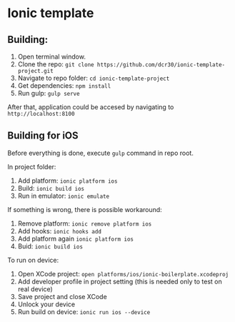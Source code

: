# Ionic template
## Building:
1. Open terminal window.
2. Clone the repo: `git clone https://github.com/dcr30/ionic-template-project.git`
3. Navigate to repo folder: `cd ionic-template-project`
4. Get dependencies: `npm install`
5. Run gulp: `gulp serve`

After that, application could be accesed by navigating to `http://localhost:8100`

## Building for iOS
Before everything is done, execute `gulp` command in repo root.

In project folder: 

1. Add platform: `ionic platform ios`
2. Build: `ionic build ios`
3. Run in emulator: `ionic emulate` 

If something is wrong, there is possible workaround:

1. Remove platform: `ionic remove platform ios`
2. Add hooks: `ionic hooks add`
3. Add platform again `ionic platform ios`
4. Buid: `ionic build ios`

To run on device:

1. Open XCode project: `open platforms/ios/ionic-boilerplate.xcodeproj`
2. Add developer profile in project setting (this is needed only to test on real device)
3. Save project and close XCode
5. Unlock your device
4. Run build on device: `ionic run ios --device`